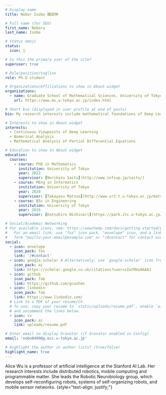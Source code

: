```yaml
---
# Display name
title: Nobor Isobe 磯部伸

# Full name (for SEO)
first_name: Noboru
last_name: Isobe

# Status emoji
status:
  icon: 🍰

# Is this the primary user of the site?
superuser: true

# Role/position/tagline
role: Ph.D student

# Organizations/Affiliations to show in About widget
organizations:
  - name: Graduate School of Mathematical Sciences, University of Tokyo
    url: https://www.ms.u-tokyo.ac.jp/index.html

# Short bio (displayed in user profile at end of posts)
bio: My research interests include mathematical foundations of Deep Learning.

# Interests to show in About widget
interests:
  - Continuous Viewpoints of Deep Learning
  - Numerical Analysis
  - Mathematical Analysis of Partial Differential Equations

# Education to show in About widget
education:
  courses:
    - course: PhD in Mathematics
      institution: University of Tokyo
      year: 2022
      supervisor: [Norikazu Saito](http://www.infsup.jp/saito/)
    - course: MEng in Informatics
      institution: University of Tokyo
      year: 2020
      supervisor: [Takayasu Matsuo](http://www.sr3.t.u-tokyo.ac.jp/matsuo/)
    - course: BSc in Engineering
      institution: University of Tokyo
      year: 2016
      supervisor: [Katsuhiro Nishinari](https://park.itc.u-tokyo.ac.jp/tknishi/)

# Social/Academic Networking
# For available icons, see: https://wowchemy.com/docs/getting-started/page-builder/#icons
#   For an email link, use "fas" icon pack, "envelope" icon, and a link in the
#   form "mailto:your-email@example.com" or "/#contact" for contact widget.
social:
  - icon: envelope
    icon_pack: fas
    link: '/#contact'
  - icon: google-scholar # Alternatively, use `google-scholar` icon from `ai` icon pack
    icon_pack: ai
    link: https://scholar.google.co.uk/citations?user=sIwtMXoAAAAJ
  - icon: github
    icon_pack: fab
    link: https://github.com/gcushen
  - icon: linkedin
    icon_pack: fab
    link: https://www.linkedin.com/
  # Link to a PDF of your resume/CV.
  # To use: copy your resume to `static/uploads/resume.pdf`, enable `ai` icons in `params.yaml`,
  # and uncomment the lines below.
  - icon: cv
    icon_pack: ai
    link: uploads/resume.pdf

# Enter email to display Gravatar (if Gravatar enabled in Config)
email: 'nobo0409@g.ecc.u-tokyo.ac.jp'

# Highlight the author in author lists? (true/false)
highlight_name: true
---
```


Alice Wu is a professor of artificial intelligence at the Stanford AI Lab. Her research interests include distributed robotics, mobile computing and programmable matter. She leads the Robotic Neurobiology group, which develops self-reconfiguring robots, systems of self-organizing robots, and mobile sensor networks.
{style="text-align: justify;"}
